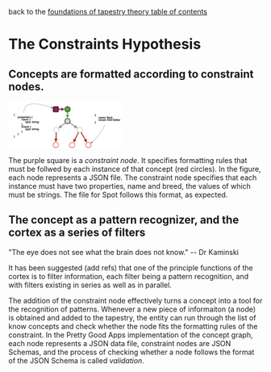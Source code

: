 back to the [foundations of tapestry theory table of contents](https://github.com/wds4/tribal-tapestry/blob/main/essays/bookJustification/hypotheses/tapestryFoundation.md)

The Constraints Hypothesis
=====

Concepts are formatted according to constraint nodes.
-----

<span style="display:inline-block" >
  <img
    align="top"
    width="45%"
    src="../../../images/aFormattedConcept.png"
  />
</span>

The purple square is a *constraint node*. It specifies formatting rules that must be follwed by each instance of that concept (red circles). In the figure, each node represents a JSON file. The constraint node specifies that each instance must have two properties, name and breed, the values of which must be strings. The file for Spot follows this format, as expected.

## The concept as a pattern recognizer, and the cortex as a series of filters

"The eye does not see what the brain does not know."
-- Dr Kaminski

It has been suggested (add refs) that one of the principle functions of the cortex is to filter information, each filter being a pattern recognition, and with filters existing in series as well as in parallel.

The addition of the constraint node effectively turns a concept into a tool for the recognition of patterns. Whenever a new piece of informaiton (a node) is obtained and added to the tapestry, the entity can run through the list of know concepts and check whether the node fits the formatting rules of the constraint. In the Pretty Good Apps implementation of the concept graph, each node represents a JSON data file, constraint nodes are JSON Schemas, and the process of checking whether a node follows the format of the JSON Schema is called *validation*.
